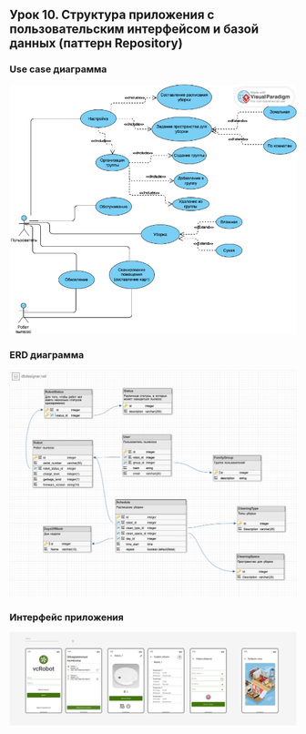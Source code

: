 ## Урок 10. Структура приложения с пользовательским интерфейсом и базой данных (паттерн Repository)

### Use case диаграмма

<img src= "UseCase.png" alt="Use case diagram" style="width:800px;"/>

### ERD диаграмма

<img src= "ERD.png" alt="ERD diagram" style="width:800px;"/>

### Интерфейс приложения

![AlUI.png](vcRobot.png)